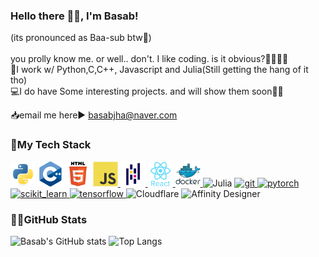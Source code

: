 ### Hello there 👋👀, I'm Basab!
(its pronounced as Baa-sub btw🥹)
<br> <br>
you prolly know me. or well.. don't. 
I like coding. is it obvious?💁🏼‍♂️🌚
<br>
🍳I work w/ Python,C,C++, Javascript and Julia(Still getting the hang of it tho)
<br>
💻I do have Some interesting projects. and will show them soon🙏🏻

📥email me here▶️ basabjha@naver.com 

### 🦖My Tech Stack
<a href="https://www.python.org" target="_blank" rel="noreferrer"> <img src="https://raw.githubusercontent.com/devicons/devicon/master/icons/python/python-original.svg" alt="python" width="40" height="40"/></a> <a href="https://www.w3schools.com/cpp/" target="_blank" rel="noreferrer"> <img src="https://raw.githubusercontent.com/devicons/devicon/master/icons/cplusplus/cplusplus-original.svg" alt="cplusplus" width="40" height="40"/></a> <a href="https://www.w3.org/html/" target="_blank" rel="noreferrer"> <img src="https://raw.githubusercontent.com/devicons/devicon/master/icons/html5/html5-original-wordmark.svg" alt="html5" width="40" height="40"/></a> <a href="https://developer.mozilla.org/en-US/docs/Web/JavaScript" target="_blank" rel="noreferrer"> <img src="https://raw.githubusercontent.com/devicons/devicon/master/icons/javascript/javascript-original.svg" alt="javascript" width="40" height="40"/> </a> <a href="https://pandas.pydata.org/" target="_blank" rel="noreferrer"> <img src="https://raw.githubusercontent.com/devicons/devicon/2ae2a900d2f041da66e950e4d48052658d850630/icons/pandas/pandas-original.svg" alt="pandas" width="40" height="40"/> </a> <a href="https://reactjs.org/" target="_blank" rel="noreferrer"> <img src="https://raw.githubusercontent.com/devicons/devicon/master/icons/react/react-original-wordmark.svg" alt="react" width="40" height="40"/> </a> <a href="https://www.docker.com/" target="_blank" rel="noreferrer"> <img src="https://raw.githubusercontent.com/devicons/devicon/master/icons/docker/docker-original-wordmark.svg" alt="docker" width="40" height="40"/> </a> ![Julia](https://img.shields.io/badge/-Julia-9558B2?style=for-the-badge&logo=julia&logoColor=white)  <a href="https://git-scm.com/" target="_blank" rel="noreferrer"> <img src="https://www.vectorlogo.zone/logos/git-scm/git-scm-icon.svg" alt="git" width="40" height="40"/> </a>   <a href="https://pytorch.org/" target="_blank" rel="noreferrer"> <img src="https://www.vectorlogo.zone/logos/pytorch/pytorch-icon.svg" alt="pytorch" width="40" height="40"/> </a>   <a href="https://scikit-learn.org/" target="_blank" rel="noreferrer"> <img src="https://upload.wikimedia.org/wikipedia/commons/0/05/Scikit_learn_logo_small.svg" alt="scikit_learn" width="40" height="40"/> </a>   <a href="https://www.tensorflow.org" target="_blank" rel="noreferrer"> <img src="https://www.vectorlogo.zone/logos/tensorflow/tensorflow-icon.svg" alt="tensorflow" width="40" height="40"/> </a>  ![Cloudflare](https://img.shields.io/badge/Cloudflare-F38020?style=for-the-badge&logo=Cloudflare&logoColor=white)   ![Affinity Designer](https://img.shields.io/badge/affinitydesginer-%231B72BE.svg?style=for-the-badge&logo=affinity-designer&logoColor=white)

### 👨‍💻GitHub Stats
![Basab's GitHub stats](https://github-readme-stats.vercel.app/api?username=chillobae&show_icons=true&theme=tokyonight)                  ![Top Langs](https://github-readme-stats.vercel.app/api/top-langs/?username=chillobae&layout=compact&lang_count=8&hide_progress=true)
 

